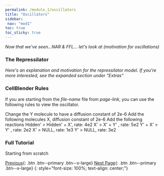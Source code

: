 ```yaml
---
permalink: /module_1/oscillators
title: "Oscillators"
sidebar: 
 nav: "mod1"
toc: true
toc_sticky: true
---
```


*Now that we've seen...NAR & FFL... let's look at (motivation for oscillations)*

### The Repressilator

*Here's an explanation and motivation for the repressilator model. If you're more interested, see the expanded section under "Extras"*

### CellBlender Rules

If you are starting from the *file-name* file from *page-link*, you can use the following rules to view the oscillator.  

Change the Y molecule to have a diffusion constant of 2e-6
Add the following molecules
X, diffusion constant of 2e-6
Add the following reactions
Hidden' > Hidden' + X', rate: 4e2
X' > X' + Y' , rate: 5e2
Y' + X' > Y' , rate: 2e2
X' > NULL, rate: 1e3
Y' > NULL, rate: 3e2

### Full Tutorial

Starting from scratch

[Previous](feed){: .btn .btn--primary .btn--x-large} [Next Page](#){: .btn .btn--primary .btn--x-large}
{: style="font-size: 100%; text-align: center;"}


